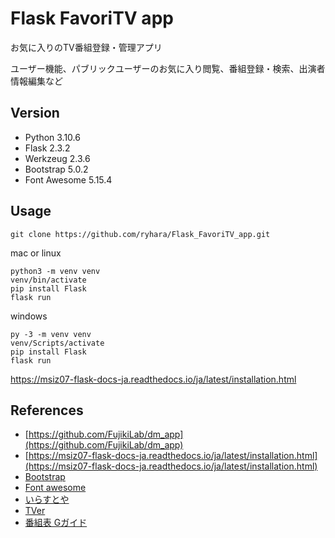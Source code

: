 # Flask FavoriTV app

お気に入りのTV番組登録・管理アプリ

ユーザー機能、パブリックユーザーのお気に入り閲覧、番組登録・検索、出演者情報編集など

## Version
- Python 3.10.6
- Flask 2.3.2
- Werkzeug 2.3.6
- Bootstrap 5.0.2
- Font Awesome 5.15.4

## Usage
```
git clone https://github.com/ryhara/Flask_FavoriTV_app.git
```

mac or linux

```
python3 -m venv venv
venv/bin/activate
pip install Flask
flask run
```

windows
```
py -3 -m venv venv
venv/Scripts/activate
pip install Flask
flask run
```
https://msiz07-flask-docs-ja.readthedocs.io/ja/latest/installation.html

## References
- [https://github.com/FujikiLab/dm_app](https://github.com/FujikiLab/dm_app)
- [https://msiz07-flask-docs-ja.readthedocs.io/ja/latest/installation.html](https://msiz07-flask-docs-ja.readthedocs.io/ja/latest/installation.html)
- [Bootstrap](https://getbootstrap.jp/)
- [Font awesome](https://fontawesome.com/)
- [いらすとや](https://www.irasutoya.com/)
- [TVer](https://tver.jp/)
- [番組表 Gガイド](https://bangumi.org/)
